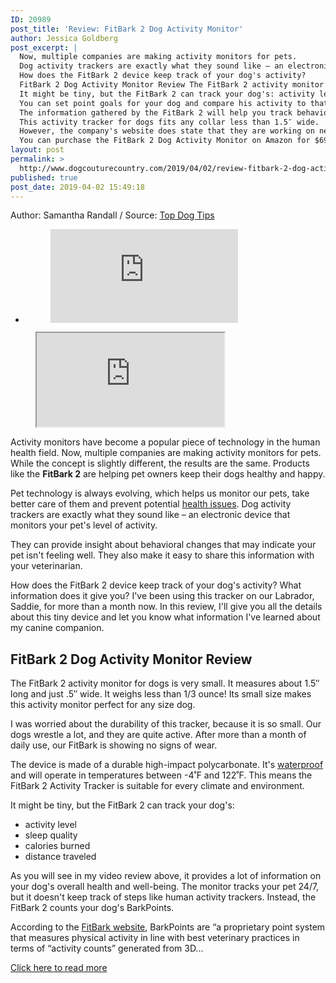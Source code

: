 ```yaml
---
ID: 20989
post_title: 'Review: FitBark 2 Dog Activity Monitor'
author: Jessica Goldberg
post_excerpt: |
  Now, multiple companies are making activity monitors for pets.
  Dog activity trackers are exactly what they sound like – an electronic device that monitors your pet's level of activity.
  How does the FitBark 2 device keep track of your dog's activity?
  FitBark 2 Dog Activity Monitor Review The FitBark 2 activity monitor for dogs is very small.
  It might be tiny, but the FitBark 2 can track your dog's: activity level sleep quality calories burned distance traveled As you will see in my video review above, it provides a lot of information on your dog's overall health and well-being.
  You can set point goals for your dog and compare his activity to that of similar dogs using the system.
  The information gathered by the FitBark 2 will help you track behavior patterns, which will give you an early insight into possible health problems.
  This activity tracker for dogs fits any collar less than 1.5″ wide.
  However, the company's website does state that they are working on new features, and these are two possible additions that may be included in the future.
  You can purchase the FitBark 2 Dog Activity Monitor on Amazon for $69.99 right now.
layout: post
permalink: >
  http://www.dogcouturecountry.com/2019/04/02/review-fitbark-2-dog-activity-monitor/
published: true
post_date: 2019-04-02 15:49:18
---
```

<p class="article-info-author-source"> <span>Author: Samantha Randall</span>&nbsp;/&nbsp;<span>Source: <a href="https://topdogtips.com/fitbark-2-dog-activity-monitor-review/" target="_blank">Top Dog Tips</a></span> </p> <ul>
<li>
<figure><iframe frameborder="0" src="https://www.facebook.com/plugins/like.php?href=https://topdogtips.com/fitbark-2-dog-activity-monitor-review/&amp;layout=button_count&amp;show_faces=false&amp;width=105&amp;action=like&amp;colorscheme=light&amp;height=21"></iframe></figure>
</li>
</ul>
<figure><iframe src="https://www.youtube.com/embed/OMqOhSKsMJY?version=3&amp;rel=1&amp;fs=1&amp;autohide=2&amp;showsearch=0&amp;showinfo=1&amp;iv_load_policy=1&amp;wmode=transparent"></iframe></figure>
<p>Activity monitors have become a popular piece of technology in the human health field. Now, multiple companies are making activity monitors for pets. While the concept is slightly different, the results are the same. Products like the <strong>FitBark 2</strong> are helping pet owners keep their dogs healthy and happy.</p>
<p>Pet technology is always evolving, which helps us monitor our pets, take better care of them and prevent potential <a href="https://topdogtips.com/dog-health-symptoms-that-cannot-be-ignored/">health issues</a>. Dog activity trackers are exactly what they sound like – an electronic device that monitors your pet's level of activity.</p>
<p>They can provide insight about behavioral changes that may indicate your pet isn't feeling well. They also make it easy to share this information with your veterinarian.</p>
<p>How does the FitBark 2 device keep track of your dog's activity? What information does it give you? I've been using this tracker on our Labrador, Saddie, for more than a month now. In this review, I'll give you all the details about this tiny device and let you know what information I've learned about my canine companion.</p>
<h2><strong>FitBark 2 Dog Activity Monitor Review</strong></h2>
<p>The FitBark 2 activity monitor for dogs is very small. It measures about 1.5″ long and just .5″ wide. It weighs less than 1/3 ounce! Its small size makes this activity monitor perfect for any size dog.</p>
<p>I was worried about the durability of this tracker, because it is so small. Our dogs wrestle a lot, and they are quite active. After more than a month of daily use, our FitBark is showing no signs of wear.</p>
<p>The device is made of a durable high-impact polycarbonate. It's <a href="https://topdogtips.com/waterproof-dog-products-that-are-proven-to-work/">waterproof</a> and will operate in temperatures between -4˚F and 122˚F. This means the FitBark 2 Activity Tracker is suitable for every climate and environment.</p>
<p>It might be tiny, but the FitBark 2 can track your dog's:</p>
<ul>
<li>activity level</li>
<li>sleep quality</li>
<li>calories burned</li>
<li>distance traveled</li>
</ul>
<p>As you will see in my video review above, it provides a lot of information on your dog's overall health and well-being. The monitor tracks your pet 24/7, but it doesn't keep track of steps like human activity trackers. Instead, the FitBark 2 counts your dog's BarkPoints.</p>
<p>According to the <a href="https://www.fitbark.com/">FitBark website</a>, BarkPoints are “a proprietary point system that measures physical activity in line with best veterinary practices in terms of “activity counts” generated from 3D...</p> <p class="article-info-more"> <a href="https://topdogtips.com/fitbark-2-dog-activity-monitor-review/" target="_blank">Click here to read more</a> </p>